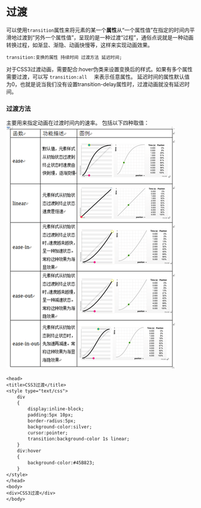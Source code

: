 过渡
===================
可以使用`transition`属性来将元素的某一个**属性**从“一个属性值”在指定的时间内平滑地过渡到“另外一个属性值”，呈现的是一种过渡“过程”，通俗点说就是一种动画转换过程，如渐显、渐隐、动画快慢等，这样来实现动画效果。

    transition:变换的属性 持续时间 过渡方法 延迟时间;

对于CSS3过渡动画，需要配合:hover伪类来设置变换后的样式。如果有多个属性需要过渡，可以写 `transition:all  `  来表示任意属性。
延迟时间的属性默认值为0，也就是说当我们没有设置transition-delay属性时，过渡动画就没有延迟时间。

###  过渡方法
主要用来指定动画在过渡时间内的速率。
包括以下四种取值：
![](./相关文件/19.1.png)
   
    <head>
    <title>CSS3过渡</title>
    <style type="text/css">
        div
        {
            display:inline-block;
            padding:5px 10px;
            border-radius:5px;
            background-color:silver;
            cursor:pointer;
            transition:background-color 1s linear;
        }
        div:hover
        {
            background-color:#45B823;
        }
    </style>
    </head>
    <body>
    <div>CSS3过渡</div>
    </body>


  [1]: http://cn.oncedoc.com/file/view/images/HTML--CSS--JS/CSS/%E7%9B%B8%E5%85%B3%E6%96%87%E4%BB%B6/19.1.png
